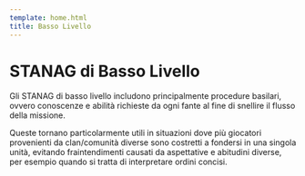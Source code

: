 ```yaml
---
template: home.html
title: Basso Livello
---
```


# STANAG di Basso Livello

Gli STANAG di basso livello includono principalmente procedure basilari, ovvero conoscenze e abilità richieste da ogni fante al fine di snellire il flusso della missione.

Queste tornano particolarmente utili in situazioni dove più giocatori provenienti da clan/comunità diverse sono costretti a fondersi in una singola unità, evitando fraintendimenti causati da aspettative e abitudini diverse, per esempio quando si tratta di interpretare ordini concisi.
